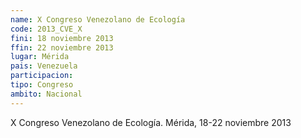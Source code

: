 ```yaml
---
name: X Congreso Venezolano de Ecología
code: 2013_CVE_X
fini: 18 noviembre 2013
ffin: 22 noviembre 2013
lugar: Mérida
pais: Venezuela
participacion:
tipo: Congreso
ambito: Nacional
---
```

X Congreso Venezolano de Ecología. Mérida, 18-22 noviembre 2013
